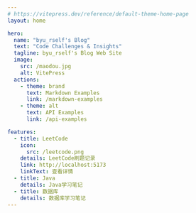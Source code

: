 ```yaml
---
# https://vitepress.dev/reference/default-theme-home-page
layout: home

hero:
  name: "byu_rself's Blog"
  text: "Code Challenges & Insights"
  tagline: byu_rself's Blog Web Site
  image:
    src: /maodou.jpg
    alt: VitePress
  actions:
    - theme: brand
      text: Markdown Examples
      link: /markdown-examples
    - theme: alt
      text: API Examples
      link: /api-examples

features:
  - title: LeetCode
    icon:
      src: /leetcode.png
    details: LeetCode刷题记录
    link: http://localhost:5173
    linkText: 查看详情
  - title: Java
    details: Java学习笔记
  - title: 数据库
    details: 数据库学习笔记
---
```


<confetti />
<VisitorPanel />